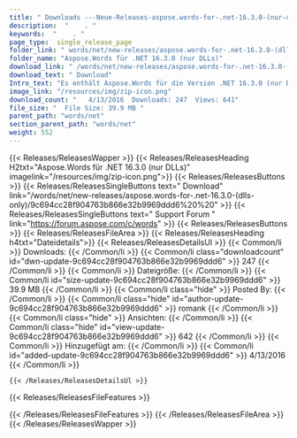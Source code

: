 ```yaml
---
title: " Downloads ---Neue-Releases-aspose.words-for-.net-16.3.0-(nur-dlls) . "
description:  "    . " 
keywords:  "    . " 
page_type:  single_release_page
folder_link: " words/net/new-releases/aspose.words-for-.net-16.3.0-(dlls-only)/"
folder_name: "Aspose.Words für .NET 16.3.0 (nur DLLs)"
download_link: " /words/net/new-releases/aspose.words-for-.net-16.3.0-(dlls-only)/9c694cc28f904763b866e32b9969ddd6"
download_text: " Download"
Intro_text: "Es enthält Aspose.Words für die Version .NET 16.3.0 (nur DLLs)."
image_link: "/resources/img/zip-icon.png"
download_count: "   4/13/2016  Downloads: 247  Views: 641"
file_size: "  File Size: 39.9 MB "
parent_path: "words/net"
section_parent_path: "words/net"
weight: 552
---
```


{{< Releases/ReleasesWapper >}}
  {{< Releases/ReleasesHeading H2txt="Aspose.Words für .NET 16.3.0 (nur DLLs)" imagelink="/resources/img/zip-icon.png">}}
  {{< Releases/ReleasesButtons >}}
    {{< Releases/ReleasesSingleButtons text=" Download" link="/words/net/new-releases/aspose.words-for-.net-16.3.0-(dlls-only)/9c694cc28f904763b866e32b9969ddd6%20%20" >}}
    {{< Releases/ReleasesSingleButtons text=" Support Forum " link="https://forum.aspose.com/c/words" >}}
  {{< Releases/ReleasesButtons >}}
  {{< Releases/ReleasesFileArea >}}
    {{< Releases/ReleasesHeading h4txt="Dateidetails">}}
    {{< Releases/ReleasesDetailsUl >}}
            {{< Common/li >}} Downloads: {{< /Common/li >}}
      {{< Common/li class="downloadcount" id="dwn-update-9c694cc28f904763b866e32b9969ddd6" >}} 247 {{< /Common/li >}}
      {{< Common/li >}} Dateigröße: {{< /Common/li >}}
      {{< Common/li id="size-update-9c694cc28f904763b866e32b9969ddd6" >}} 39.9 MB {{< /Common/li >}} 
      {{< Common/li  class="hide" >}} Posted By: {{< /Common/li >}} 
      {{< Common/li class="hide" id="author-update-9c694cc28f904763b866e32b9969ddd6" >}} romank {{< /Common/li >}}
      {{< Common/li class="hide" >}} Ansichten: {{< /Common/li >}}
      {{< Common/li class="hide" id="view-update-9c694cc28f904763b866e32b9969ddd6" >}} 642 {{< /Common/li >}}
      {{< Common/li >}} Hinzugefügt am: {{< /Common/li >}}
      {{< Common/li id="added-update-9c694cc28f904763b866e32b9969ddd6" >}} 4/13/2016 {{< /Common/li >}} 

    {{< /Releases/ReleasesDetailsUl >}}

  {{< Releases/ReleasesFileFeatures >}}
      
  {{< /Releases/ReleasesFileFeatures >}}
 {{< /Releases/ReleasesFileArea >}}
{{< /Releases/ReleasesWapper >}}



